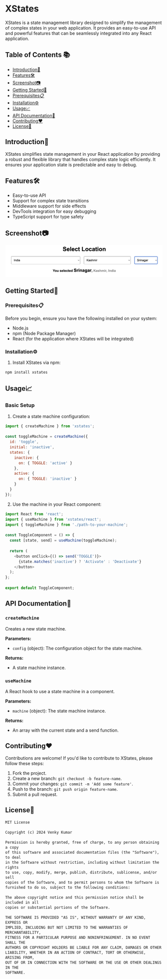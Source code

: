 # XStates

XStates is a state management library designed to simplify the management of complex states in your web application. It provides an easy-to-use API and powerful features that can be seamlessly integrated into any React application.

## Table of Contents 📚

- [Introduction🚀](#introduction)
- [Features🛠️](#features)
- [Screenshot📷](#screenshot)
- [Getting Started🎯](#getting-started)
- [Prerequisites📋](#prerequisites)
- [Installation⚙️](#installation)
- [Usage📈](#usage)
- [API Documentation🔌](#api-documentation)
- [Contributing❤️](#contributing)
- [License📝](#license)

## Introduction🚀

XStates simplifies state management in your React application by providing a robust and flexible library that handles complex state logic efficiently. It ensures your application state is predictable and easy to debug.

## Features🛠️

- Easy-to-use API
- Support for complex state transitions
- Middleware support for side effects
- DevTools integration for easy debugging
- TypeScript support for type safety

## Screenshot📷

![XStates Module](https://github.com/BoddepallyVenkatesh06/XStates/blob/main/Screenshot_XStates.png)

## Getting Started🎯

### Prerequisites📋

Before you begin, ensure you have the following installed on your system:
- Node.js
- npm (Node Package Manager)
- React (for the application where XStates will be integrated)

### Installation⚙️

1. Install XStates via npm:

```bash
npm install xstates
```

## Usage📈

### Basic Setup

1. Create a state machine configuration:

```javascript
import { createMachine } from 'xstates';

const toggleMachine = createMachine({
  id: 'toggle',
  initial: 'inactive',
  states: {
    inactive: {
      on: { TOGGLE: 'active' }
    },
    active: {
      on: { TOGGLE: 'inactive' }
    }
  }
});
```

2. Use the machine in your React component:

```javascript
import React from 'react';
import { useMachine } from 'xstates/react';
import { toggleMachine } from './path-to-your-machine';

const ToggleComponent = () => {
  const [state, send] = useMachine(toggleMachine);

  return (
    <button onClick={() => send('TOGGLE')}>
      {state.matches('inactive') ? 'Activate' : 'Deactivate'}
    </button>
  );
};

export default ToggleComponent;
```

## API Documentation🔌

### `createMachine`

Creates a new state machine.

**Parameters:**
- `config` (object): The configuration object for the state machine.

**Returns:**
- A state machine instance.

### `useMachine`

A React hook to use a state machine in a component.

**Parameters:**
- `machine` (object): The state machine instance.

**Returns:**
- An array with the current state and a send function.

## Contributing❤️

Contributions are welcome! If you'd like to contribute to XStates, please follow these steps:

1. Fork the project.
2. Create a new branch: `git checkout -b feature-name`.
3. Commit your changes: `git commit -m 'Add some feature'`.
4. Push to the branch: `git push origin feature-name`.
5. Submit a pull request.

## License📝

```
MIT License

Copyright (c) 2024 Venky Kumar

Permission is hereby granted, free of charge, to any person obtaining a copy
of this software and associated documentation files (the "Software"), to deal
in the Software without restriction, including without limitation the rights
to use, copy, modify, merge, publish, distribute, sublicense, and/or sell
copies of the Software, and to permit persons to whom the Software is
furnished to do so, subject to the following conditions:

The above copyright notice and this permission notice shall be included in all
copies or substantial portions of the Software.

THE SOFTWARE IS PROVIDED "AS IS", WITHOUT WARRANTY OF ANY KIND, EXPRESS OR
IMPLIED, INCLUDING BUT NOT LIMITED TO THE WARRANTIES OF MERCHANTABILITY,
FITNESS FOR A PARTICULAR PURPOSE AND NONINFRINGEMENT. IN NO EVENT SHALL THE
AUTHORS OR COPYRIGHT HOLDERS BE LIABLE FOR ANY CLAIM, DAMAGES OR OTHER
LIABILITY, WHETHER IN AN ACTION OF CONTRACT, TORT OR OTHERWISE, ARISING FROM,
OUT OF OR IN CONNECTION WITH THE SOFTWARE OR THE USE OR OTHER DEALINGS IN THE
SOFTWARE.
```
